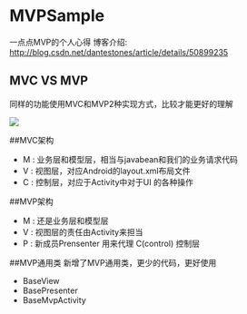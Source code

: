 # MVPSample
一点点MVP的个人心得
博客介绍: http://blog.csdn.net/dantestones/article/details/50899235

## MVC VS MVP
同样的功能使用MVC和MVP2种实现方式，比较才能更好的理解

![](http://img.blog.csdn.net/20160317163144720)


##MVC架构
- M : 业务层和模型层，相当与javabean和我们的业务请求代码
- V  : 视图层，对应Android的layout.xml布局文件
- C  : 控制层，对应于Activity中对于UI 的各种操作

##MVP架构
- M : 还是业务层和模型层
- V  : 视图层的责任由Activity来担当
- P : 新成员Prensenter 用来代理 C(control) 控制层

##MVP通用类
新增了MVP通用类，更少的代码，更好使用
* BaseView
* BasePresenter
* BaseMvpActivity
